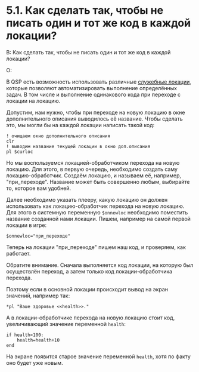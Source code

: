 # 5.1. Как сделать так, чтобы не писать один и тот же код в каждой локации?
<!-- [:faq_05_01] -->
В: Как сделать так, чтобы не писать один и тот же код в каждой локации?

О:

В QSP есть возможность использовать различные [служебные локации](https://wiki.qsp.org/help:organizing), которые позволяют автоматизировать выполнение определённых задач. В том числе и выполнение одинакового кода при переходе с локации на локацию.

Допустим, нам нужно, чтобы при переходе на новую локацию в окне дополнительного описания выводилось её название. Чтобы сделать это, мы могли бы на каждой локации написать такой код:
```qsp
! очищаем окно дополнительного описания
clr
! выводим название текущей локации в окно доп.описания
pl $curloc
```
Но мы воспользуемся локацией-обработчиком перехода на новую локацию. Для этого, в первую очередь, необходимо создать саму локацию-обработчик. Создаём локацию, и называем её, например, "при_переходе". Название может быть совершенно любым, выбирайте то, которое вам удобней.

Далее необходимо указать плееру, какую локацию он должен использовать как локацию-обработчик перехода на новую локацию. Для этого в системную переменную `$onnewloc` необходимо поместить название созданной нами локации. Пишем, например на самой первой локации в игре:
```qsp
$onnewloc="при_переходе"
```
Теперь на локации "при_переходе" пишем наш код, и проверяем, как работает.

Обратите внимание. Сначала выполняется код локации, на которую был осуществлён переход, а затем только код локации-обработчика перехода.

Поэтому если в основной локации происходит вывод на экран значений, например так:
```qsp
*pl "Ваше здоровье <<health>>."
```
А в локации-обработчике перехода на новую локацию стоит код, увеличивающий значение переменной `health`:
```qsp
if health<100:
	health=health+10
end
```
На экране появится старое значение переменной `health`, хотя по факту оно будет уже новым.
